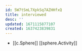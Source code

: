 ```yaml
---
id: 5W7tSmL7XpkSq7AZHHfxQ
title: interviewed
desc: ''
updated: 1671115877107
created: 1637423839831
---
```




- [[c.Sphere]] [[sphere.Activity]]
